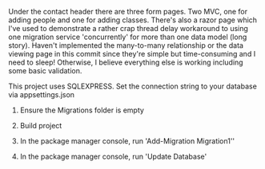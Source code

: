 ﻿Under the contact header there are three form pages. Two MVC, one for adding people and one for adding classes. 
There's also a razor page which I've used to demonstrate a rather crap thread delay workaround to using one migration service 'concurrently' for more than one data model (long story). 
Haven't implemented the many-to-many relationship or the data viewing page in this commit since they're simple but time-consuming and I need to sleep! 
Otherwise, I believe everything else is working including some basic validation. 





This project uses SQLEXPRESS. Set the connection string to your database via appsettings.json

1. Ensure the Migrations folder is empty 

2. Build project

3. In the package manager console, run 'Add-Migration Migration1''

4. In the package manager console, run 'Update Database'